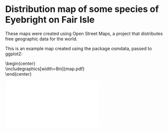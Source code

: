 # Distribution map of some species of Eyebright on Fair Isle

These maps were created using Open Street Maps, a project that distributes free geographic data for the world. 

This is an example map created using the package osmdata, passed to ggplot2:

<object data="./map.pdf" type="application/pdf" width="700px" height="700px">

\begin{center} <br>
\includegraphics[width=8in]{map.pdf} <br>
\end{center}

![Alt](map.pdf)
